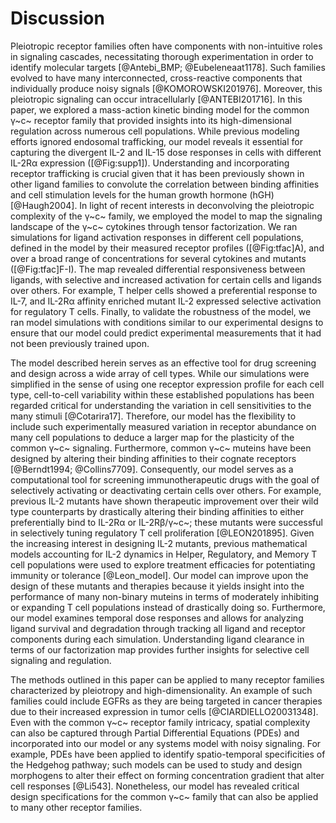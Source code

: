 # Discussion

<!-- Focus on paper results (need traficking to fit model, differential responsiveness between ligands..).-->

Pleiotropic receptor families often have components with non-intuitive roles in signaling cascades, necessitating thorough experimentation in order to identify molecular targets [@Antebi_BMP; @Eubeleneaat1178]. Such families evolved to have many interconnected, cross-reactive components that individually produce noisy signals [@KOMOROWSKI201976]. Moreover, this pleiotropic signaling can occur intracellularly [@ANTEBI201716]. In this paper, we explored a mass-action kinetic binding model for the common γ~c~ receptor family that provided insights into its high-dimensional regulation across numerous cell populations. While previous modeling efforts ignored endosomal trafficking, our model reveals it essential for capturing the divergent IL-2 and IL-15 dose responses in cells with different IL-2Rα expression ([@Fig:supp1]). Understanding and incorporating receptor trafficking is crucial given that it has been previously shown in other ligand families to convolute the correlation between binding affinities and cell stimulation levels for the human growth hormone (hGH) [@Haugh2004]. In light of recent interests in deconvolving the pleiotropic complexity of the γ~c~ family, we employed the model to map the signaling landscape of the γ~c~ cytokines through tensor factorization. We ran simulations for ligand activation responses in different cell populations, defined in the model by their measured receptor profiles ([@Fig:tfac]A), and over a broad range of concentrations for several cytokines and mutants ([@Fig:tfac]F-I). The map revealed differential responsiveness between ligands, with selective and increased activation for certain cells and ligands over others. For example, T helper cells showed a preferential response to IL-7, and IL-2Rα affinity enriched mutant IL-2 expressed selective activation for regulatory T cells. Finally, to validate the robustness of the model, we ran model simulations with conditions similar to our experimental designs to ensure that our model could predict experimental measurements that it had not been previously trained upon.

<!-- building on the work here to allude to next part of the project: (cell-cell variability, ligand clearance rate, mutant ligands, ...).-->

The model described herein serves as an effective tool for drug screening and design across a wide array of cell types. While our simulations were simplified in the sense of using one receptor expression profile for each cell type, cell-to-cell variability within these established populations has been regarded critical for understanding the variation in cell sensitivities to the many stimuli [@Cotarira17]. Therefore, our model has the flexibility to include such experimentally measured variation in receptor abundance on many cell populations to deduce a larger map for the plasticity of the common γ~c~ signaling. Furthermore, common γ~c~ muteins have been designed by altering their binding affinities to their cognate receptors [@Berndt1994; @Collins7709]. Consequently, our model serves as a computational tool for screening immunotherapeutic drugs with the goal of selectively activating or deactivating certain cells over others. For example, previous IL-2 mutants have shown therapeutic improvement over their wild type counterparts by drastically altering their binding affinities to either preferentially bind to IL-2Rα or IL-2Rβ/γ~c~; these mutants were successful in selectively tuning regulatory T cell proliferation [@LEON201895]. Given the increasing interest in designing IL-2 mutants, previous mathematical models accounting for IL-2 dynamics in Helper, Regulatory, and Memory T cell populations were used to explore treatment efficacies for potentiating immunity or tolerance [@Leon_model]. Our model can improve upon the design of these mutants and therapies because it yields insight into the performance of many non-binary muteins in terms of moderately inhibiting or expanding T cell populations instead of drastically doing so. Furthermore, our model examines temporal dose responses and allows for analyzing ligand survival and degradation through tracking all ligand and receptor components during each simulation. Understanding ligand clearance in terms of our factorization map provides further insights for selective cell signaling and regulation. 

<!-- Last paragraph can be general on how we can apply methods discussed here to other families of receptors (PDEs, ...).-->

The methods outlined in this paper can be applied to many receptor families characterized by pleiotropy and high-dimensionality. An example of such families could include EGFRs as they are being targeted in cancer therapies due to their increased expression in tumor cells [@CIARDIELLO20031348]. Even with the common γ~c~ receptor family intricacy, spatial complexity can also be captured through Partial Differential Equations (PDEs) and incorporated into our model or any systems model with noisy signaling. For example, PDEs have been applied to identify spatio-temporal specificities of the Hedgehog pathway; such models can be used to study and design morphogens to alter their effect on forming concentration gradient that alter cell responses [@Li543]. Nonetheless, our model has revealed critical design specifications for the common γ~c~ family that can also be applied to many other receptor families.
